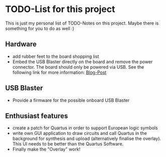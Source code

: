 
# TODO-List for this project

This is just my personal list of TODO-Notes on this project. Maybe there is something for you to do as well :)

## Hardware

- add rubber feet to the board shopping list
- Embed the USB Blaster directly on the board and remove the power connector. The board should only be powered via USB. See the following link for more information: [Blog-Post](https://www.downtowndougbrown.com/2024/06/fixing-a-knockoff-altera-usb-blaster-that-never-worked/)

## USB Blaster

- Provide a firmware for the possible onboard USB Blaster

## Enthusiast features
- create a patch for Quartus in order to support European logic symbols
- write own GUI application to draw circuits and call Quartus in the background for synthesis and upload (alternatively finalise the overlay). This UI needs to be better than the Quartus Software.
- Finally make the "Overlay" work!

